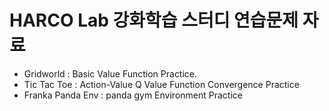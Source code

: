 # HARCO Lab 강화학습 스터디 연습문제 자료





- Gridworld : Basic Value Function Practice. 
- Tic Tac Toe : Action-Value Q Value Function Convergence Practice
- Franka Panda Env : panda gym Environment Practice